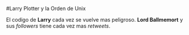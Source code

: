 #Larry Plotter y la Orden de Unix

El codigo de **Larry** cada vez se vuelve mas peligroso.
**Lord Ballmemort** y sus *followers* tiene cada vez mas *retweets*.
